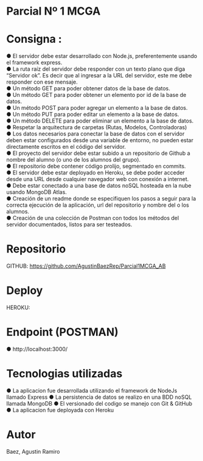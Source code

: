 # Parcial Nº 1 MCGA

# Consigna : 
● El servidor debe estar desarrollado con Node.js, preferentemente usando el framework express. </br>
● La ruta raíz del servidor debe responder con un texto plano que diga “Servidor ok”. Es decir que al ingresar a la URL del servidor, este me debe responder con ese mensaje.</br>
● Un método GET para poder obtener datos de la base de datos.</br>
● Un método GET para poder obtener un elemento por id de la base de datos.</br>
● Un método POST para poder agregar un elemento a la base de datos.</br>
● Un método PUT para poder editar un elemento a la base de datos.</br>
● Un método DELETE para poder eliminar un elemento a la base de datos.</br>
● Respetar la arquitectura de carpetas (Rutas, Modelos, Controladoras)</br>
● Los datos necesarios para conectar la base de datos con el servidor deben estar configurados desde una variable de entorno, no pueden estar directamente escritos en el código del servidor.</br>
● El proyecto del servidor debe estar subido a un repositorio de Github a nombre del alumno (o uno de los alumnos del grupo).</br>
● El repositorio debe contener código prolijo, segmentado en commits.</br>
● El servidor debe estar deployado en Heroku, se debe poder acceder desde una URL desde cualquier navegador web con conexión a internet.</br>
● Debe estar conectado a una base de datos noSQL hosteada en la nube usando MongoDB Atlas.</br>
● Creación de un readme donde se especifiquen los pasos a seguir para la correcta ejecución de la aplicación, url del repositorio y nombre del o los alumnos.</br>
● Creación de una colección de Postman con todos los métodos del servidor documentados, listos para ser testeados.</br>

# Repositorio
GITHUB: https://github.com/AgustinBaezRep/Parcial1MCGA_AB

# Deploy
HEROKU:

# Endpoint (POSTMAN)
● http://localhost:3000/


# Tecnologias utilizadas
● La aplicacion fue desarrollada utilizando el framework de NodeJs llamado Express
● La persistencia de datos se realizo en una BDD noSQL llamada MongoDB
● El versionado del codigo se manejo con Git & GitHub
● La aplicacion fue deployada con Heroku

# Autor
Baez, Agustin Ramiro